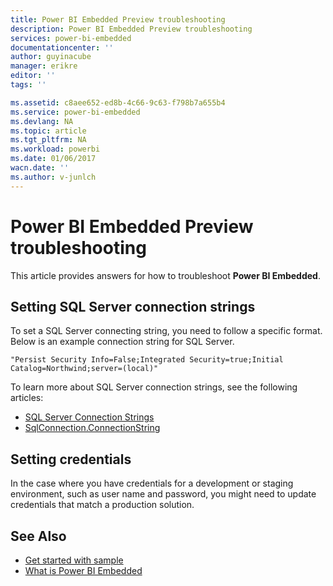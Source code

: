 ```yaml
---
title: Power BI Embedded Preview troubleshooting
description: Power BI Embedded Preview troubleshooting
services: power-bi-embedded
documentationcenter: ''
author: guyinacube
manager: erikre
editor: ''
tags: ''

ms.assetid: c8aee652-ed8b-4c66-9c63-f798b7a655b4
ms.service: power-bi-embedded
ms.devlang: NA
ms.topic: article
ms.tgt_pltfrm: NA
ms.workload: powerbi
ms.date: 01/06/2017
wacn.date: ''
ms.author: v-junlch
---
```


# Power BI Embedded Preview troubleshooting
This article provides answers for how  to troubleshoot **Power BI Embedded**.

<a name="connection-string"/>

## Setting SQL Server connection strings
To set a SQL Server connecting string, you need to follow a specific format. Below is an example connection string for SQL Server.

```
"Persist Security Info=False;Integrated Security=true;Initial Catalog=Northwind;server=(local)"
```

To learn more about SQL Server connection strings, see the following articles:

- [SQL Server Connection Strings](https://msdn.microsoft.com/zh-cn/library/jj653752.aspx)
- [SqlConnection.ConnectionString](https://msdn.microsoft.com/zh-cn/library/system.data.sqlclient.sqlconnection.connectionstring.aspx)

<a name="credentials"/>

## Setting credentials
In the case where you have credentials for a development or staging environment, such as user name and password, you might need to update credentials that match a production solution.

## See Also
- [Get started with sample](./power-bi-embedded-get-started-sample.md)
- [What is Power BI Embedded](./power-bi-embedded-what-is-power-bi-embedded.md)